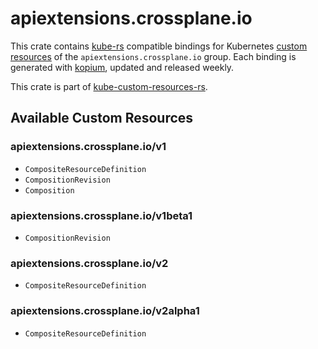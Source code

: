 <!--
SPDX-FileCopyrightText: The kube-custom-resources-rs Authors
SPDX-License-Identifier: 0BSD
 -->

# apiextensions.crossplane.io

This crate contains [kube-rs](https://kube.rs/) compatible bindings for Kubernetes [custom resources](https://kubernetes.io/docs/tasks/extend-kubernetes/custom-resources/custom-resource-definitions/) of the `apiextensions.crossplane.io` group. Each binding is generated with [kopium](https://github.com/kube-rs/kopium), updated and released weekly.

This crate is part of [kube-custom-resources-rs](https://github.com/metio/kube-custom-resources-rs).

## Available Custom Resources

### apiextensions.crossplane.io/v1
- `CompositeResourceDefinition`
- `CompositionRevision`
- `Composition`
### apiextensions.crossplane.io/v1beta1
- `CompositionRevision`
### apiextensions.crossplane.io/v2
- `CompositeResourceDefinition`
### apiextensions.crossplane.io/v2alpha1
- `CompositeResourceDefinition`
